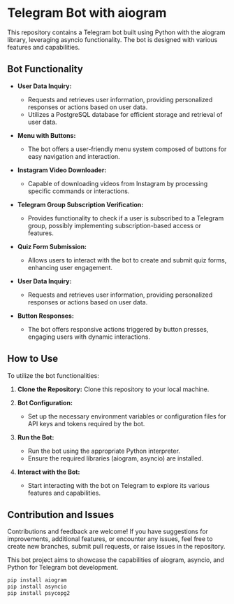 # Telegram Bot with aiogram

This repository contains a Telegram bot built using Python with the aiogram library, leveraging asyncio functionality. The bot is designed with various features and capabilities.

## Bot Functionality

- **User Data Inquiry:**
  - Requests and retrieves user information, providing personalized responses or actions based on user data.
  - Utilizes a PostgreSQL database for efficient storage and retrieval of user data.

- **Menu with Buttons:**
  - The bot offers a user-friendly menu system composed of buttons for easy navigation and interaction.

- **Instagram Video Downloader:**
  - Capable of downloading videos from Instagram by processing specific commands or interactions.

- **Telegram Group Subscription Verification:**
  - Provides functionality to check if a user is subscribed to a Telegram group, possibly implementing subscription-based access or features.

- **Quiz Form Submission:**
  - Allows users to interact with the bot to create and submit quiz forms, enhancing user engagement.

- **User Data Inquiry:**
  - Requests and retrieves user information, providing personalized responses or actions based on user data.

- **Button Responses:**
  - The bot offers responsive actions triggered by button presses, engaging users with dynamic interactions.

## How to Use

To utilize the bot functionalities:

1. **Clone the Repository:**
   Clone this repository to your local machine.

2. **Bot Configuration:**
   - Set up the necessary environment variables or configuration files for API keys and tokens required by the bot.

3. **Run the Bot:**
   - Run the bot using the appropriate Python interpreter.
   - Ensure the required libraries (aiogram, asyncio) are installed.

4. **Interact with the Bot:**
   - Start interacting with the bot on Telegram to explore its various features and capabilities.

## Contribution and Issues

Contributions and feedback are welcome! If you have suggestions for improvements, additional features, or encounter any issues, feel free to create new branches, submit pull requests, or raise issues in the repository.

This bot project aims to showcase the capabilities of aiogram, asyncio, and Python for Telegram bot development.

```bash
pip install aiogram
pip install asyncio
pip install psycopg2
